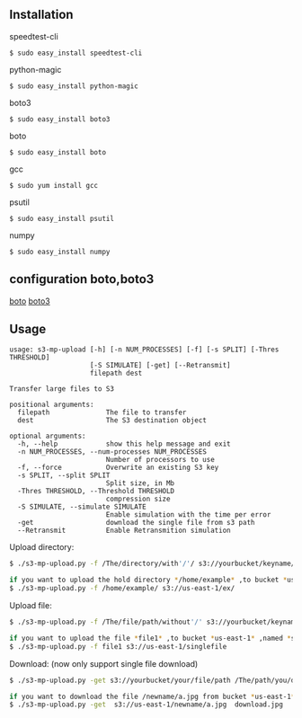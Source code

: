 Installation
--------------------

speedtest-cli
```
$ sudo easy_install speedtest-cli
```

python-magic
```
$ sudo easy_install python-magic
```

boto3
```
$ sudo easy_install boto3
```

boto
```
$ sudo easy_install boto
```

gcc
```
$ sudo yum install gcc
```

psutil
```
$ sudo easy_install psutil
```

numpy
```
$ sudo easy_install numpy
```

configuration boto,boto3
------------------------

[boto](http://boto.cloudhackers.com/en/latest/getting_started.html#configuring-boto-credentials)
[boto3](https://boto3.readthedocs.org/en/latest/guide/quickstart.html#configuration)

Usage
-----

```
usage: s3-mp-upload [-h] [-n NUM_PROCESSES] [-f] [-s SPLIT] [-Thres THRESHOLD]
                    [-S SIMULATE] [-get] [--Retransmit]
                    filepath dest

Transfer large files to S3

positional arguments:
  filepath              The file to transfer
  dest                  The S3 destination object

optional arguments:
  -h, --help            show this help message and exit
  -n NUM_PROCESSES, --num-processes NUM_PROCESSES
                        Number of processors to use
  -f, --force           Overwrite an existing S3 key
  -s SPLIT, --split SPLIT
                        Split size, in Mb
  -Thres THRESHOLD, --Threshold THRESHOLD
                        compression size
  -S SIMULATE, --simulate SIMULATE
                        Enable simulation with the time per error
  -get                  download the single file from s3 path
  --Retransmit          Enable Retransmition simulation
```

Upload directory:

```sh
$ ./s3-mp-upload.py -f /The/directory/with'/'/ s3://yourbucket/keyname/

if you want to upload the hold directory */home/example* ,to bucket *us-east-1* ,named *ex*
$ ./s3-mp-upload.py -f /home/example/ s3://us-east-1/ex/ 
```

Upload file:

```sh
$ ./s3-mp-upload.py -f /The/file/path/without'/' s3://yourbucket/keyname

if you want to upload the file *file1* ,to bucket *us-east-1* ,named *singlefile*
$ ./s3-mp-upload.py -f file1 s3://us-east-1/singlefile
```

Download: (now only support single file download)

```sh
$ ./s3-mp-upload.py -get s3://yourbucket/your/file/path /The/path/you/download

if you want to download the file /newname/a.jpg from bucket *us-east-1* ,to local "download.jpg"
$ ./s3-mp-upload.py -get  s3://us-east-1/newname/a.jpg  download.jpg
```

